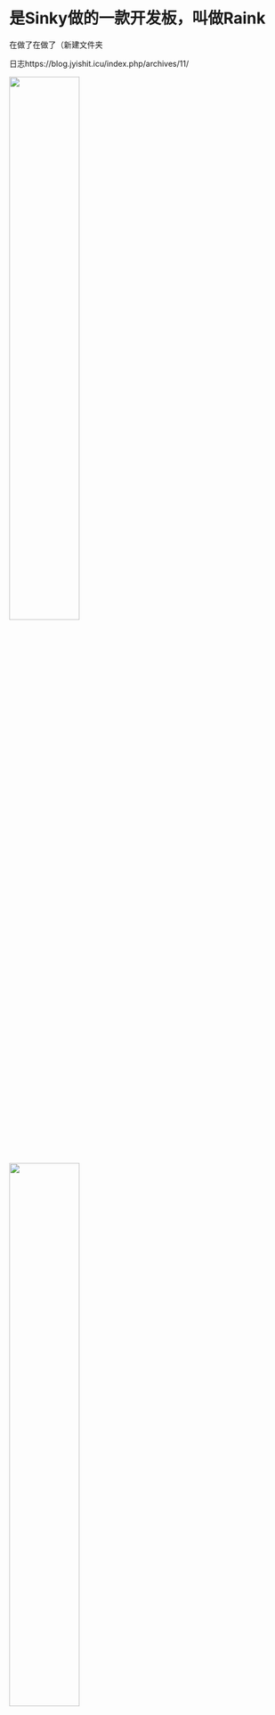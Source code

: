 # 是Sinky做的一款开发板，叫做Raink
在做了在做了（新建文件夹

日志https://blog.jyishit.icu/index.php/archives/11/

<img src="https://s3.ax1x.com/2021/03/03/6kLHpR.jpg" width="50%" align=center />
<img src="https://s3.ax1x.com/2021/03/07/6Ml8de.md.jpg" width="50%" align=center />
<div style="max-width: 800px; max-height: 600px;">
  <div style="left: 0px; width: 100%; height: 0px; position: relative; padding-bottom: 75%; overflow: hidden;">
    <iframe src="123.21.html"
                 allowfullscreen
                 style="position: absolute; top: 0px; left: 0px; height: 100%; width: 1px; min-width: 100%; *width: 100%;"
                 frameborder="0"
                 scrolling="no">
    </iframe>
  </div>
</div>
